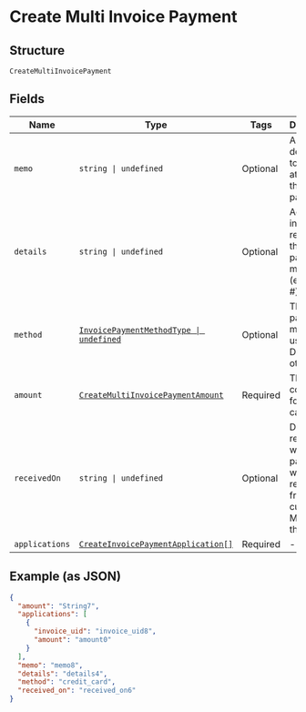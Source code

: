 
# Create Multi Invoice Payment

## Structure

`CreateMultiInvoicePayment`

## Fields

| Name | Type | Tags | Description |
|  --- | --- | --- | --- |
| `memo` | `string \| undefined` | Optional | A description to be attached to the payment. |
| `details` | `string \| undefined` | Optional | Additional information related to the payment method (eg. Check #). |
| `method` | [`InvoicePaymentMethodType \| undefined`](../../doc/models/invoice-payment-method-type.md) | Optional | The type of payment method used. Defaults to other. |
| `amount` | [`CreateMultiInvoicePaymentAmount`](../../doc/models/containers/create-multi-invoice-payment-amount.md) | Required | This is a container for one-of cases. |
| `receivedOn` | `string \| undefined` | Optional | Date reflecting when the payment was received from a customer. Must be in the past. |
| `applications` | [`CreateInvoicePaymentApplication[]`](../../doc/models/create-invoice-payment-application.md) | Required | - |

## Example (as JSON)

```json
{
  "amount": "String7",
  "applications": [
    {
      "invoice_uid": "invoice_uid8",
      "amount": "amount0"
    }
  ],
  "memo": "memo8",
  "details": "details4",
  "method": "credit_card",
  "received_on": "received_on6"
}
```

